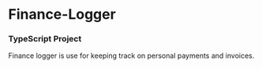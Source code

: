 ﻿# Finance-Logger
<p><h3>TypeScript Project</h3>Finance logger is use for keeping track on personal payments and invoices.<p>
